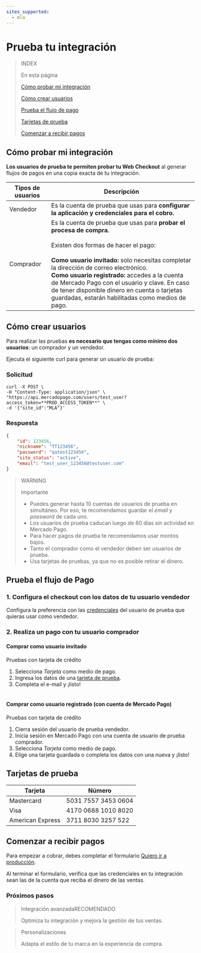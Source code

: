 ```yaml
---
sites_supported:
  - mla
---
```


# Prueba tu integración

> INDEX
>
> En esta página
>
>
>
> [Cómo probar mi integración](https://www.mercadopago.com.ar/developers/es/guides/payments/web-payment-checkout/test-integration#bookmark_cómo_probar_mi_integración)
>
> [Cómo crear usuarios](https://www.mercadopago.com.ar/developers/es/guides/payments/web-payment-checkout/test-integration#bookmark_cómo_crear_usuarios)
>
> [Prueba el flujo de pago](https://www.mercadopago.com.ar/developers/es/guides/payments/web-payment-checkout/test-integration#bookmark_prueba_el_flujo_de_pago)
>
> [Tarjetas de prueba](https://www.mercadopago.com.ar/developers/es/guides/payments/web-payment-checkout/test-integration#bookmark_tarjetas_de_prueba)
>
> [Comenzar a recibir pagos](https://www.mercadopago.com.ar/developers/es/guides/payments/web-payment-checkout/test-integration#bookmark_comenzar_a_recibir_pagos)


## Cómo probar mi integración

**Los usuarios de prueba te permiten probar tu Web Checkout** al generar flujos de pagos en una copia exacta de tu integración.

Tipos de usuarios | Descripción
------------ | -------------
Vendedor | Es la cuenta de prueba que usas para **configurar la aplicación y credenciales para el cobro.**
Comprador | Es la cuenta de prueba que usas para **probar el procesa de compra.**<br/><br/>Existen dos formas de hacer el pago:<br/><br/> **Como usuario invitado:** solo necesitas completar la dirección de correo electrónico.<br/>**Como usuario registrado:** accedes a la cuenta de Mercado Pago con el usuario y clave. En caso de tener disponible dinero en cuenta o tarjetas guardadas, estarán habilitadas como medios de pago.


## Cómo crear usuarios
Para realizar las pruebas **es necesario que tengas como mínimo dos usuarios**: un comprador y un vendedor.

Ejecuta el siguiente curl para generar un usuario de prueba:

### Solicitud

```curl
curl -X POST \
-H "Content-Type: application/json" \
"https://api.mercadopago.com/users/test_user?access_token=**PROD_ACCESS_TOKEN**" \
-d '{"site_id":"MLA"}'
```


### Respuesta

```json
{
    "id": 123456,
    "nickname": "TT123456",
    "password": "qatest123456",
    "site_status": "active",
    "email": "test_user_123456@testuser.com"
}
```

>WARNING
>
>Importante
>
> * Puedes generar hasta 10 cuentas de usuarios de prueba en simultáneo. Por eso, te recomendamos guardar el _email_ y _password_ de cada uno.
> * Los usuarios de prueba caducan luego de 60 días sin actividad en Mercado Pago.
> * Para hacer pagos de prueba te recomendamos usar montos bajos.
> * Tanto el comprador como el vendedor deben ser usuarios de prueba.
> * Usa tarjetas de pruebas, ya que no es posible retirar el dinero.


## Prueba el flujo de Pago

### 1. Configura el checkout con los datos de tu usuario vendedor

Configura la preferencia con las <a href="https://www.mercadopago.com/mla/account/credentials" target="_blank"> credenciales</a> del usuario de prueba que quieras usar como vendedor.

### 2. Realiza un pago con tu usuario comprador

#### Comprar como usuario invitado

Pruebas con tarjeta de crédito

1. Selecciona _Tarjeta_ como medio de pago.
2. Ingresa los datos de una [tarjeta de prueba](https://www.mercadopago.com.ar/developers/es/guides/payments/web-payment-checkout/test-integration#bookmark_tarjetas_de_prueba).
3. Completa el e-mail y ¡listo!<br/><br/>

#### Comprar como usuario registrado (con cuenta de Mercado Pago)
Pruebas con tarjeta de crédito

1. Cierra sesión del usuario de prueba vendedor.
2. Inicia sesión en Mercado Pago con una cuenta de usuario de prueba comprador.
3. Selecciona _Tarjeta_ como medio de pago.
4. Elige una tarjeta guardada o completa los datos con una nueva y ¡listo!


## Tarjetas de prueba

Tarjeta | Número
------------ | -------------
Mastercard | 5031 7557 3453 0604
Visa | 4170 0688 1010 8020
American Express | 3711 8030 3257 522


## Comenzar a recibir pagos

Para empezar a cobrar, debes completar el formulario <a href="https://www.mercadopago.com/mla/account/credentials/" target="_blank"> Quiero ir a producción</a>.

Al terminar el formulario, verifica que las credenciales en tu integración sean las de la cuenta que reciba el dinero de las ventas.<br/>

### Próximos pasos

<div>
<a href="http://www.mercadopago.com.ar/developers/es/guides/payments/web-payment-checkout/advanced-integration/" style="text-decoration:none;color:inherit">       
<blockquote class="next-step-card next-step-card-left">
<p class="card-note-title">Integración avanzada<span class="card-status-tag card-status-tag-recommended">RECOMENDADO</span></p>
 <p>Optimiza tu integración y mejora la gestión de tus ventas.</p>
</blockquote>
</a>   
<a href="http://www.mercadopago.com.ar/developers/es/guides/payments/web-payment-checkout/customizations/" style="text-decoration:none;color:inherit">
<blockquote class="next-step-card next-step-card-right">
<p class="card-note-title">Personalizaciones</p>
 <p>Adapta el estilo de tu marca en la experiencia de compra.</p>
</blockquote>
</a>
</div>
<br/>
<br/>
<br/>
<br/>
<br/>
<br/>
<br/>
